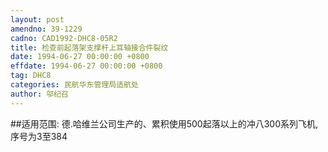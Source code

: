 ```yaml
---
layout: post
amendno: 39-1229
cadno: CAD1992-DHC8-05R2
title: 检查前起落架支撑杆上耳轴接合件裂纹
date: 1994-06-27 00:00:00 +0800
effdate: 1994-06-27 00:00:00 +0800
tag: DHC8
categories: 民航华东管理局适航处
author: 邬纪召
---
```


##适用范围:
德.哈维兰公司生产的、累积使用500起落以上的冲八300系列飞机,序号为3至384

